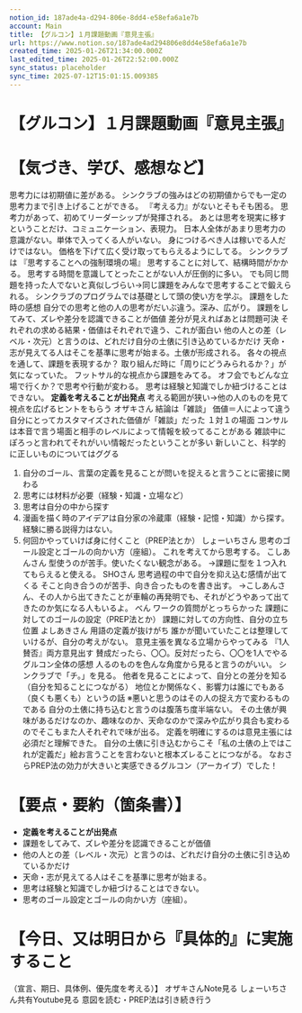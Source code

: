 ```yaml
---
notion_id: 187ade4a-d294-806e-8dd4-e58efa6a1e7b
account: Main
title: 【グルコン】１月課題動画『意見主張』
url: https://www.notion.so/187ade4ad294806e8dd4e58efa6a1e7b
created_time: 2025-01-26T21:34:00.000Z
last_edited_time: 2025-01-26T22:52:00.000Z
sync_status: placeholder
sync_time: 2025-07-12T15:01:15.009385
---
```

# 【グルコン】１月課題動画『意見主張』

# 【気づき、学び、感想など】
思考力には初期値に差がある。
シンクラブの強みはどの初期値からでも一定の思考力まで引き上げることができる。
『考える力』がないとそもそも困る。
思考力があって、初めてリーダーシップが発揮される。
あとは思考を現実に移すということだけ、コミュニケーション、表現力。
日本人全体があまり思考力の意識がない。単体で入ってくる人がいない。
身につけるべき人は稼いでる人だけではない。
価格を下げて広く受け取ってもらえるようにしてる。
シンクラブは
『思考することへの強制環境の場』
思考することに対して、結構時間がかかる。
思考する時間を意識してとったことがない人が圧倒的に多い。
でも同じ問題を持った人でないと真似しづらい→同じ課題をみんなで思考することで鍛えられる。
シンクラブのプログラムでは基礎として頭の使い方を学ぶ。
課題をした時の感想
自分での思考と他の人の思考がだいぶ違う。深み、広がり。
課題をしてみて、ズレや差分を認識できることが価値
差分が見えればあとは問題可決
それぞれの求める結果・価値はそれぞれで違う、これが面白い
他の人との差（レベル・次元）と言うのは、どれだけ自分の土俵に引き込めているかだけ
天命・志が見えてる人はそこを基準に思考が始まる。土俵が形成される。
各々の視点を通して、課題を表現するか？
取り組んだ時に「周りにどうみられるか？」が気になっていた。
フットサル的な視点から課題をみてる。
オフ会でもどんな立場で行くか？で思考や行動が変わる。
思考は経験と知識でしか紐づけることはできない。
**定義を考えることが出発点**
考える範囲が狭い→他の人のものを見て視点を広げるヒントをもらう
オザキさん
結論は「雑談」
価値＝人によって違う
自分にとってカスタマイズされた価値が「雑談」だった
１対１の場面
コンサルは本音で言う場面と相手のレベルによって情報を絞ってることがある
雑談中にぽろっと言われてそれがいい情報だったということが多い
新しいこと、科学的に正しいものについてはググる
1. 自分のゴール、言葉の定義を見ることが問いを捉えると言うことに密接に関わる
1. 思考には材料が必要（経験・知識・立場など）
  1. 思考は自分の中から探す
  1. 漫画を描く時のアイデアは自分家の冷蔵庫（経験・記憶・知識）から探す。経験に勝る説得力はない。
1. 何回かやっていけば身に付くこと（PREP法とか）
しょーいちさん
思考のゴール設定とゴールの向かい方（座組）。
これを考えてから思考する。
こしあんさん
型使うのが苦手。使いたくない観念がある。
→課題に型を１つ入れてもらえると使える。
SHOさん
思考過程の中で自分を抑え込む感情が出てくる
そこと向き合うのが苦手、向き合ったものを書き出す。
→こしあんさん、その人から出てきたことが車輪の再発明でも、それがどうやあって出てきたのか気になる人もいるよ。
べん
ワークの質問がとっちらかった
課題に対してのゴールの設定（PREP法とか）
課題に対しての方向性、自分の立ち位置
よしあきさん
用語の定義が抜けがち
誰かが聞いていたことは整理していけるが、自分の考えがない。
意見主張を異なる立場からやってみる
『1人賛否』両方意見出す
賛成だったら、〇〇。反対だったら、〇〇を1人でやる
グルコン全体の感想
人るのものを色んな角度から見ると言うのがいい。
シンクラブで「チ。」を見る。
他者を見ることによって、自分との差分を知る（自分を知ることにつながる）
地位とか関係なく、影響力は誰にでもある（良くも悪くも）というの話
※悪いと思うのはその人の捉え方で変わるものである
自分の土俵に持ち込むと言うのは腹落ち度半端ない。
その土俵が興味があるだけなのか、趣味なのか、天命なのかで深みや広がり具合も変わるのでそこもまた人それぞれで味が出る。
定義を明確にするのは意見主張には必須だと理解できた。
自分の土俵に引き込むからこそ「私の土俵の上ではこれが定義だ」絵お言うことを言わないと根本ズレることにつながる。
なおさらPREP法の効力が大きいと実感できるグルコン（アーカイブ）でした！
# 【要点・要約（箇条書）】
- **定義を考えることが出発点**
- 課題をしてみて、ズレや差分を認識できることが価値
- 他の人との差（レベル・次元）と言うのは、どれだけ自分の土俵に引き込めているかだけ
- 天命・志が見えてる人はそこを基準に思考が始まる。
- 思考は経験と知識でしか紐づけることはできない。
- 思考のゴール設定とゴールの向かい方（座組）。
# 【今日、又は明日から『具体的』に実施すること
（宣言、期日、具体例、優先度を考える）】
オザキさんNote見る
しょーいちさん共有Youtube見る
意図を読む・PREP法は引き続き行う